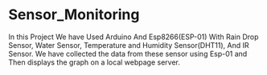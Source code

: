 # Sensor_Monitoring
In this Project We have Used Arduino And Esp8266(ESP-01) With
Rain Drop Sensor,
Water Sensor,
Temperature and Humidity Sensor(DHT11),
And IR Sensor.
We have collected the data from these sensor using Esp-01 and Then displays the graph on a local webpage server.